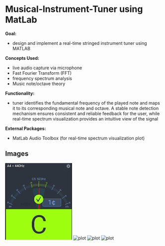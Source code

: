 # Musical-Instrument-Tuner using MatLab
**Goal:** 
- design and implement a real-time stringed instrument tuner using MATLAB
  
**Concepts Used:** 
- live audio capture via microphone
- Fast Fourier Transform (FFT)
- frequency spectrum analysis
- Music note/octave theory
  
**Functionality:**
- tuner identifies the fundamental frequency of the played note and maps it to its corresponding musical note and octave. A stable note detection mechanism ensures consistent and reliable feedback for the user, while real-time spectrum visualization provides an intuitive view of the signal
  
**External Packages:**
- MatLab Audio Toolbox (for real-time spectrum visualization plot)




## Images
![Ex.1 - Played Tone](./images/ex1_tone.png)
![plot](./directory_1/directory_2/.../directory_n/plot.png)
![plot](./directory_1/directory_2/.../directory_n/plot.png)
![plot](./directory_1/directory_2/.../directory_n/plot.png)
